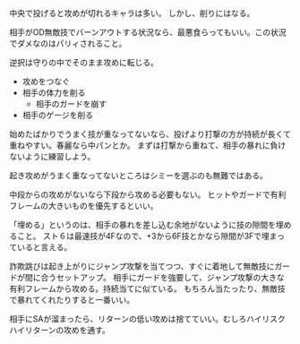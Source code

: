 中央で投げると攻めが切れるキャラは多い。
しかし、削りにはなる。

相手がOD無敵技でバーンアウトする状況なら、最悪食らってもいい。この状況でダメなのはパリィされること。

逆択は守りの中でそのまま攻めに転じる。

- 攻めをつなぐ
- 相手の体力を削る
  - 相手のガードを崩す
- 相手のゲージを削る

始めたばかりでうまく技が重なってないなら、投げより打撃の方が持続が長くて重ねやすい。春麗なら中パンとか。
まずは打撃から重ねて、相手の暴れに負けないように練習しよう。

起き攻めがうまく重なってないところはシミーを選ぶのも無難ではある。

中段からの攻めがないなら下段から攻める必要もない。
ヒットやガードで有利フレームの大きいものを優先するといい。

「埋める」というのは、相手の暴れを差し込む余地がないように技の隙間を埋めること。
スト６は最速技が4Fなので、+3から6F技とかなら隙間が3Fで埋まっていると言える。

詐欺跳びは起き上がりにジャンプ攻撃を当てつつ、すぐに着地して無敵技にガードが間に合うセットアップ。
相手にガードを強要して、ジャンプ攻撃の大きな有利フレームから攻める。持続当てに似ている。
もちろん当たったり、無敵技で暴れてくれたりすると一番いい。

相手にSAが溜まったら、リターンの低い攻めは捨てていい。むしろハイリスクハイリターンの攻めを通す。
